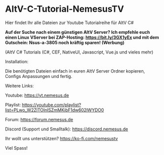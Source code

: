 # AltV-C-Tutorial-NemesusTV
Hier findet Ihr alle Dateien zur Youtube Tutorialreihe für AltV C#

**Auf der Suche nach einem günstigen AltV Server? Ich empfehle euch einen Linux VServer bei ZAP-Hosting: https://bit.ly/3GX1yEx und mit dem Gutschein: Nsus-a-3805 noch kräftig sparen! (Werbung)**

(AltV C# Tutorials (C#, CEF, NativeUI, Javascript, Vue.js und vieles mehr)


Installation:

Die benötigten Dateien einfach in euren AltV Server Ordner kopieren, Configs Anpassungen und fertig.


Weitere Links:

Youtube: https://yt.nemesus.de

Playlist: https://youtube.com/playlist?list=PLwo_W2ZlTOInISZmMKibF1dw602IWYDO0

Forum: https://forum.nemesus.de

Discord (Support und Smalltalk): https://discord.nemesus.de

Ihr wollt uns unterstützen? https://ko-fi.com/nemesustv

Viel Spass!
